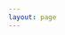 ```yaml
---
layout: page
---
```


<div id="c1"></div>
<div id="c2"></div>

<script type="module">
  import { burrow, html, state } from '/dist/burrow.js';
  
  // Create local state for this burrow
  const data = state({
    message: 'WELCOME TO NBA JAM',
    count: 0
  });
  
  function handleClick() {
    data.count++;
        
    if (data.count >= 2) {
      data.message = 'HE’S HEATING UP';
    }
    
    if (data.count >= 3) {
      data.message = 'HE’S ON FIRE!';
    }
  }
  
  function resetClick() {
    data.message = 'WELCOME TO NBA JAM';
    data.count = 0;
  }
  
  // C1
  burrow(() => html`
    <div style="border: solid 2px dodgerblue; padding: 1rem; margin-block-start: 2rem;">
      <button @click=${handleClick}>
        Clicks: ${data.count}
      </button>
      
      <p style="margin-block-start: 1rem;">${data.message}</p>
    </div>
  `, {
    host: 'c1'
  });
  
  // C2
  burrow(() => html`
    <div style="border: solid 2px dodgerblue; padding: 1rem; margin-block-start: 2rem;">
      <button @click=${resetClick} ?disabled=${data.count === 0}>
        Reset clicks
      </button>
      
      <p style="margin-block-start: 1rem;">Total count: ${data.count}</p>
    </div>
  `, {
    host: 'c2'
  });  
</script>
